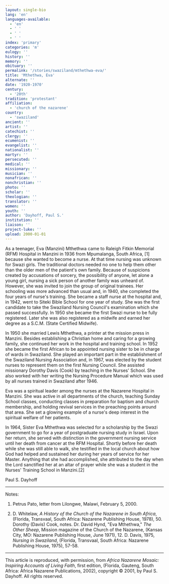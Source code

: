 ```yaml
---
layout: single-bio
lang: 'en'
languages-available:
  - 'en'
  - ' '
  - ' '
  - ' '
index: 'primary'
categories: 'm'
eulogy: ''
history: ''
memory: ''
obituary: ''
permalink: '/stories/swaziland/mthethwa-eva/'
title: 'Mthethwa, Eva'
alternate: ''
date: '1920-1970'
century:
  - '20th'
tradition: 'protestant'
affiliation:
  - 'church of the nazarene'
country:
  - 'swaziland'
ancient: ''
artist: ''
catechist: ''
clergy: ''
ecumenist: ''
evangelist: ''
nationalist: ''
martyr: ''
persecuted: ''
medical: ''
missionary: ''
musician: ''
nonafrican: ''
nonchristian: ''
photo: ''
scholar: ''
theologian: ''
translator: ''
women: ''
youth: ''
author: 'Dayhoff, Paul S.'
institution: ''
liaison: ''
project-luke: ''
upload: 2000-01-01
---
```



As a teenager, Eva (Manzini) Mthethwa came to Raleigh Fitkin Memorial (RFM) Hospital in Manzini in 1936 from Mpumalanga, South Africa, [1] because she wanted to become a nurse.  At that time nursing was unknown for Swazi girls.  The traditional doctors needed no one to help them other than the older men of the patient's own family.  Because of suspicions created by accusations of sorcery, the possibility of anyone, let alone a young girl, nursing a sick person of another family was unheard of.  However, she was invited to join the group of original trainees.  Her schooling was more advanced than usual and, in 1940, she completed the four years of nurse's training.  She became a staff nurse at the hospital and, in 1942, went to Siteki Bible School for one year of study.  She was the first candidate to take the Swaziland Nursing Council's examination which she passed successfully. In 1950 she became the first Swazi nurse to be fully registered.  Later she was also registered as a midwife and earned her degree as a S.C.M. (State Certified Midwife).

In 1950 she married Lewis Mthethwa, a printer at the mission press in Manzini.  Besides establishing a Christian home and caring for a growing family, she continued her work in the hospital and training school.  In 1952 she became the first African to be appointed nursing sister to be in charge of wards in Swaziland.  She played an important part in the establishment of the Swaziland Nursing Association and, in 1967, was elected by the student nurses to represent them on the first Nursing Council.  She assisted missionary Dorothy Davis (Cook) by teaching in the Nurses' School. She also worked with her writing the Nursing Procedure Manual which was used by all nurses trained in Swaziland after 1946.

Eva was a spiritual leader among the nurses at the Nazarene Hospital in Manzini.  She was active in all departments of the church, teaching Sunday School classes, conducting classes in preparation for baptism and church membership, and holding revival services in the preaching points around that area.  She set a glowing example of a nurse's deep interest in the spiritual welfare of her patients.

In 1964, Sister Eva Mthethwa was selected for a scholarship by the Swazi government to go for a year of postgraduate nursing study in Israel.  Upon her return, she served with distinction in the government nursing service until her death from cancer at the RFM Hospital.  Shortly before her death while she was still able to walk, she testified in the local church about how God had helped and sustained her during her years of service for her Master.  Anything that she had accomplished, she attributed to the day when the Lord sanctified her at an altar of prayer while she was a student in the Nurses' Training School in Manzini.[2]

Paul S. Dayhoff

---

Notes:

1. Petrus Pato, letter from Lilongwe, Malawi,  February 5, 2000.

2. D. Whitelaw, *A History of the Church of the Nazarene in South Africa*, (Florida, Transvaal, South Africa: Nazarene Publishing House, 1978), 50.  Dorothy (Davis) Cook, notes. Dr. David Hynd, "Eva Mthethwa," *The Other Sheep*, Mission magazine of the Church of the Nazarene, (Kansas City, MO: Nazarene Publishing House, June 1971), 12.  D. Davis, 1975, *Nursing in Swaziland*, (Florida, Transvaal, South Africa: Nazarene Publishing House, 1975), 57-58.

---

This article is reproduced, with permission, from *Africa Nazarene Mosaic: Inspiring Accounts of Living Faith*, first edition, (Florida, Gauteng, South Africa: Africa Nazarene Publications, 2002), copyright &copy; 2001, by Paul S. Dayhoff.  All rights reserved.